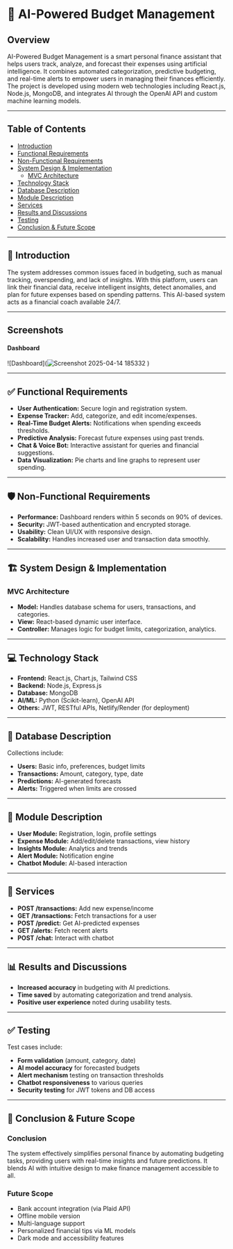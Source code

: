 # 🧠 AI-Powered Budget Management

## Overview

AI-Powered Budget Management is a smart personal finance assistant that helps users track, analyze, and forecast their expenses using artificial intelligence. It combines automated categorization, predictive budgeting, and real-time alerts to empower users in managing their finances efficiently. The project is developed using modern web technologies including React.js, Node.js, MongoDB, and integrates AI through the OpenAI API and custom machine learning models.

---

## Table of Contents  
- [Introduction](#introduction)  
- [Functional Requirements](#functional-requirements)  
- [Non-Functional Requirements](#non-functional-requirements)  
- [System Design & Implementation](#system-design--implementation)  
  - [MVC Architecture](#mvc-architecture)  
- [Technology Stack](#technology-stack)  
- [Database Description](#database-description)  
- [Module Description](#module-description)  
- [Services](#services)  
- [Results and Discussions](#results-and-discussions)  
- [Testing](#testing)  
- [Conclusion & Future Scope](#conclusion--future-scope)  


---

## 📘 Introduction

The system addresses common issues faced in budgeting, such as manual tracking, overspending, and lack of insights. With this platform, users can link their financial data, receive intelligent insights, detect anomalies, and plan for future expenses based on spending patterns. This AI-based system acts as a financial coach available 24/7.

---

## Screenshots

#### Dashboard
![Dashboard](![Screenshot 2025-04-14 185332](https://github.com/user-attachments/assets/9743c950-90bd-43dc-83dd-9fc766bbfa9a)
)

---

## ✅ Functional Requirements

- **User Authentication:** Secure login and registration system.  
- **Expense Tracker:** Add, categorize, and edit income/expenses.  
- **Real-Time Budget Alerts:** Notifications when spending exceeds thresholds.  
- **Predictive Analysis:** Forecast future expenses using past trends.  
- **Chat & Voice Bot:** Interactive assistant for queries and financial suggestions.  
- **Data Visualization:** Pie charts and line graphs to represent user spending.  

---

## 🛡️ Non-Functional Requirements

- **Performance:** Dashboard renders within 5 seconds on 90% of devices.  
- **Security:** JWT-based authentication and encrypted storage.  
- **Usability:** Clean UI/UX with responsive design.  
- **Scalability:** Handles increased user and transaction data smoothly.  

---

## 🏗️ System Design & Implementation

### MVC Architecture

- **Model:** Handles database schema for users, transactions, and categories.  
- **View:** React-based dynamic user interface.  
- **Controller:** Manages logic for budget limits, categorization, analytics.

---

## 💻 Technology Stack

- **Frontend:** React.js, Chart.js, Tailwind CSS  
- **Backend:** Node.js, Express.js  
- **Database:** MongoDB  
- **AI/ML:** Python (Scikit-learn), OpenAI API  
- **Others:** JWT, RESTful APIs, Netlify/Render (for deployment)

---

## 🧾 Database Description

Collections include:

- **Users:** Basic info, preferences, budget limits  
- **Transactions:** Amount, category, type, date  
- **Predictions:** AI-generated forecasts  
- **Alerts:** Triggered when limits are crossed  

---

## 🧩 Module Description

- **User Module:** Registration, login, profile settings  
- **Expense Module:** Add/edit/delete transactions, view history  
- **Insights Module:** Analytics and trends  
- **Alert Module:** Notification engine  
- **Chatbot Module:** AI-based interaction  

---

## 🔧 Services

- **POST /transactions:** Add new expense/income  
- **GET /transactions:** Fetch transactions for a user  
- **POST /predict:** Get AI-predicted expenses  
- **GET /alerts:** Fetch recent alerts  
- **POST /chat:** Interact with chatbot  

---

## 📊 Results and Discussions

- **Increased accuracy** in budgeting with AI predictions.  
- **Time saved** by automating categorization and trend analysis.  
- **Positive user experience** noted during usability tests.

---

## ✅ Testing

Test cases include:

- **Form validation** (amount, category, date)  
- **AI model accuracy** for forecasted budgets  
- **Alert mechanism** testing on transaction thresholds  
- **Chatbot responsiveness** to various queries  
- **Security testing** for JWT tokens and DB access  

---

## 🧠 Conclusion & Future Scope

### Conclusion  
The system effectively simplifies personal finance by automating budgeting tasks, providing users with real-time insights and future predictions. It blends AI with intuitive design to make finance management accessible to all.

### Future Scope  

- Bank account integration (via Plaid API)  
- Offline mobile version  
- Multi-language support  
- Personalized financial tips via ML models  
- Dark mode and accessibility features
